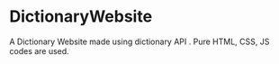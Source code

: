 # DictionaryWebsite
A Dictionary Website made using dictionary API . Pure HTML, CSS, JS codes are used.
